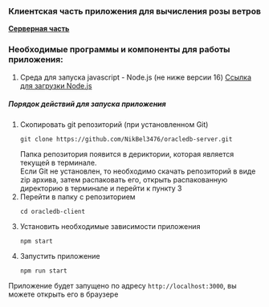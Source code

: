 ### Клиентская часть приложения для вычисления розы ветров

**[Серверная часть](https://github.com/NikBel3476/oracledb-server)**

### Необходимые программы и компоненты для работы приложения:
1. Среда для запуска javascript - Node.js (не ниже версии 16)
   [Ссылка для загрузки Node.js](https://nodejs.org)

##### Порядок действий для запуска приложения
1. Скопировать git репозиторий (при установленном Git)
   ```shell
   git clone https://github.com/NikBel3476/oracledb-server.git
   ```  
   Папка репозитория появится в дериктории, которая является текущей в терминале.  
   Если Git не установлен, то необходимо скачать репозиторий в виде zip архива,
   затем распаковать его, открыть распакованную директорию в терминале и перейти к пункту 3
2. Перейти в папку с репозиторием
   ```shell
   cd oracledb-client
   ```
3. Установить необходимые зависимости приложения 
   ```shell
   npm start
   ```
4. Запустить приложение
   ```shell
   npm run start
   ```

Приложение будет запущено по адресу `http://localhost:3000`, вы можете открыть его в браузере
